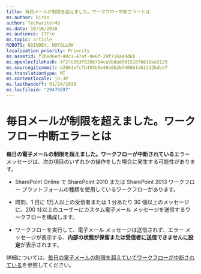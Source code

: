 ```yaml
---
title: 毎日メールが制限を超えました。ワークフロー中断エラーとは
ms.author: kirks
author: Techwriter40
ms.date: 10/16/2018
ms.audience: ITPro
ms.topic: article
ROBOTS: NOINDEX, NOFOLLOW
localization_priority: Priority
ms.assetid: f3bed6ed-48c1-47af-9e6f-29f716aa8d6b
ms.openlocfilehash: 4f27e353f5208734ca9bda8fd1516f6818aa3129
ms.sourcegitcommit: e2864efcfb493b6e46b662b746661a61232bdba7
ms.translationtype: MT
ms.contentlocale: ja-JP
ms.lasthandoff: 01/24/2019
ms.locfileid: "29476697"
---
```

# <a name="daily-email-limit-exceeded-workflow-is-suspended-error"></a>毎日メールが制限を超えました。ワークフロー中断エラーとは

 **毎日の電子メールの制限を超えました。ワークフローが中断されている**エラー メッセージは、次の項目のいずれかの操作をした場合に発生する可能性があります。 
  
- SharePoint Online で SharePoint 2010 または SharePoint 2013 ワークフロー プラットフォームの種類を使用しているワークフローがあります。
    
- 時刻、1 日に 1万人以上の受信者または 1 分あたり 30 個以上のメッセージに、200 社以上のユーザーにカスタム電子メール メッセージを送信するワークフローを構成します。
    
- ワークフローを実行して、電子メール メッセージは送信されず、エラー メッセージが表示する、**内部の状態が保留または受信者に送信できませんに設定**が表示されます。 
    
詳細については、[毎日の電子メールの制限を超えていてワークフローが中断されている](https://go.microsoft.com/fwlink/?Linkid=2031137)を参照してください。
  
